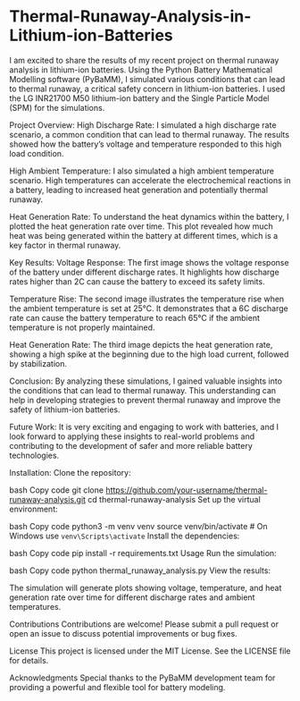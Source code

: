 # Thermal-Runaway-Analysis-in-Lithium-ion-Batteries


I am excited to share the results of my recent project on thermal runaway analysis in lithium-ion batteries. Using the Python Battery Mathematical Modelling software (PyBaMM), I simulated various conditions that can lead to thermal runaway, a critical safety concern in lithium-ion batteries. I used the LG INR21700 M50 lithium-ion battery and the Single Particle Model (SPM) for the simulations.

Project Overview:
High Discharge Rate:
I simulated a high discharge rate scenario, a common condition that can lead to thermal runaway. The results showed how the battery’s voltage and temperature responded to this high load condition.

High Ambient Temperature:
I also simulated a high ambient temperature scenario. High temperatures can accelerate the electrochemical reactions in a battery, leading to increased heat generation and potentially thermal runaway.

Heat Generation Rate:
To understand the heat dynamics within the battery, I plotted the heat generation rate over time. This plot revealed how much heat was being generated within the battery at different times, which is a key factor in thermal runaway.

Key Results:
Voltage Response:
The first image shows the voltage response of the battery under different discharge rates. It highlights how discharge rates higher than 2C can cause the battery to exceed its safety limits.

Temperature Rise:
The second image illustrates the temperature rise when the ambient temperature is set at 25°C. It demonstrates that a 6C discharge rate can cause the battery temperature to reach 65°C if the ambient temperature is not properly maintained.

Heat Generation Rate:
The third image depicts the heat generation rate, showing a high spike at the beginning due to the high load current, followed by stabilization.

Conclusion:
By analyzing these simulations, I gained valuable insights into the conditions that can lead to thermal runaway. This understanding can help in developing strategies to prevent thermal runaway and improve the safety of lithium-ion batteries.

Future Work:
It is very exciting and engaging to work with batteries, and I look forward to applying these insights to real-world problems and contributing to the development of safer and more reliable battery technologies.

Installation:
Clone the repository:

bash
Copy code
git clone https://github.com/your-username/thermal-runaway-analysis.git
cd thermal-runaway-analysis
Set up the virtual environment:

bash
Copy code
python3 -m venv venv
source venv/bin/activate  # On Windows use `venv\Scripts\activate`
Install the dependencies:

bash
Copy code
pip install -r requirements.txt
Usage
Run the simulation:

bash
Copy code
python thermal_runaway_analysis.py
View the results:

The simulation will generate plots showing voltage, temperature, and heat generation rate over time for different discharge rates and ambient temperatures.

Contributions
Contributions are welcome! Please submit a pull request or open an issue to discuss potential improvements or bug fixes.

License
This project is licensed under the MIT License. See the LICENSE file for details.

Acknowledgments
Special thanks to the PyBaMM development team for providing a powerful and flexible tool for battery modeling.
